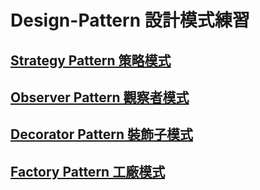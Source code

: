 # Design-Pattern 設計模式練習

[Strategy Pattern 策略模式](https://github.com/CiaShangLin/Design-Pattern/tree/master/src/Strategy_Pattern)
-----------
[Observer Pattern 觀察者模式](https://github.com/CiaShangLin/Design-Pattern/tree/master/src/Observable_Pattern)
-----------
[Decorator Pattern 裝飾子模式](https://github.com/CiaShangLin/Design-Pattern/tree/master/src/Decorator_Pattern)
-----------
[Factory Pattern 工廠模式](https://github.com/CiaShangLin/Design-Pattern/tree/master/src/Factory_Pattern)
-----------